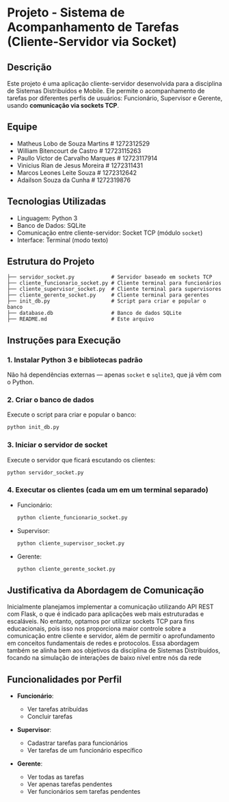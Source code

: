# Projeto - Sistema de Acompanhamento de Tarefas (Cliente-Servidor via Socket)

## Descrição
Este projeto é uma aplicação cliente-servidor desenvolvida para a disciplina de Sistemas Distribuídos e Mobile. Ele permite o acompanhamento de tarefas por diferentes perfis de usuários: Funcionário, Supervisor e Gerente, usando **comunicação via sockets TCP**.

## Equipe
- Matheus Lobo de Souza Martins     # 1272312529
- William Bitencourt de Castro      # 12723115263
- Paullo Victor de Carvalho Marques # 12723117914
- Vinicius Rian de Jesus Moreira    # 1272311431
- Marcos Leones Leite Souza         # 1272312642
- Adailson Souza da Cunha           # 1272319876

## Tecnologias Utilizadas
- Linguagem: Python 3
- Banco de Dados: SQLite
- Comunicação entre cliente-servidor: Socket TCP (módulo `socket`)
- Interface: Terminal (modo texto)

## Estrutura do Projeto
```
├── servidor_socket.py            # Servidor baseado em sockets TCP
├── cliente_funcionario_socket.py # Cliente terminal para funcionários
├── cliente_supervisor_socket.py  # Cliente terminal para supervisores
├── cliente_gerente_socket.py     # Cliente terminal para gerentes
├── init_db.py                    # Script para criar e popular o banco
├── database.db                   # Banco de dados SQLite
├── README.md                     # Este arquivo
```

## Instruções para Execução

### 1. Instalar Python 3 e bibliotecas padrão
Não há dependências externas — apenas `socket` e `sqlite3`, que já vêm com o Python.

### 2. Criar o banco de dados
Execute o script para criar e popular o banco:

```bash
python init_db.py
```

### 3. Iniciar o servidor de socket
Execute o servidor que ficará escutando os clientes:

```bash
python servidor_socket.py
```

### 4. Executar os clientes (cada um em um terminal separado)

- Funcionário:
  ```bash
  python cliente_funcionario_socket.py
  ```

- Supervisor:
  ```bash
  python cliente_supervisor_socket.py
  ```

- Gerente:
  ```bash
  python cliente_gerente_socket.py
  ```

## Justificativa da Abordagem de Comunicação
Inicialmente planejamos implementar a comunicação utilizando API REST com Flask, o que é indicado para aplicações web mais estruturadas e escaláveis. No entanto, optamos por utilizar sockets TCP para fins educacionais, pois isso nos proporciona maior controle sobre a comunicação entre cliente e servidor, além de permitir o aprofundamento em conceitos fundamentais de redes e protocolos. Essa abordagem também se alinha bem aos objetivos da disciplina de Sistemas Distribuídos, focando na simulação de interações de baixo nível entre nós da rede

## Funcionalidades por Perfil

- **Funcionário**:
  - Ver tarefas atribuídas
  - Concluir tarefas

- **Supervisor**:
  - Cadastrar tarefas para funcionários
  - Ver tarefas de um funcionário específico

- **Gerente**:
  - Ver todas as tarefas
  - Ver apenas tarefas pendentes
  - Ver funcionários sem tarefas pendentes